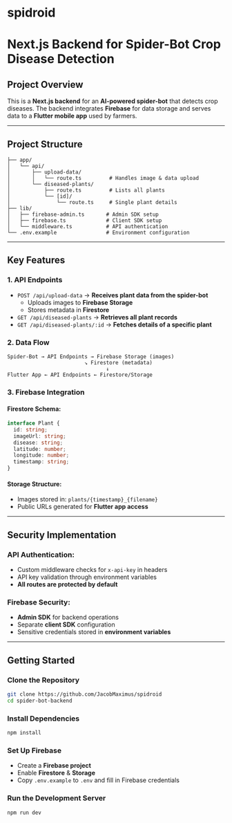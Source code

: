 # spidroid

# Next.js Backend for Spider-Bot Crop Disease Detection

## Project Overview
This is a **Next.js backend** for an **AI-powered spider-bot** that detects crop diseases. The backend integrates **Firebase** for data storage and serves data to a **Flutter mobile app** used by farmers.

---
## Project Structure
```
├── app/
│   └── api/
│       ├── upload-data/
│       │   └── route.ts         # Handles image & data upload
│       └── diseased-plants/
│           ├── route.ts         # Lists all plants
│           └── [id]/
│               └── route.ts     # Single plant details
├── lib/
│   ├── firebase-admin.ts       # Admin SDK setup
│   ├── firebase.ts             # Client SDK setup
│   └── middleware.ts           # API authentication
└── .env.example                # Environment configuration
```

---
## Key Features
### **1. API Endpoints**
- `POST /api/upload-data` → **Receives plant data from the spider-bot**
  - Uploads images to **Firebase Storage**
  - Stores metadata in **Firestore**
- `GET /api/diseased-plants` → **Retrieves all plant records**
- `GET /api/diseased-plants/:id` → **Fetches details of a specific plant**

### **2. Data Flow**
```
Spider-Bot → API Endpoints → Firebase Storage (images)
                         ↘ Firestore (metadata)
                                ↓
Flutter App ← API Endpoints ← Firestore/Storage
```
### **3. Firebase Integration**
#### **Firestore Schema:**
```ts
interface Plant {
  id: string;
  imageUrl: string;
  disease: string;
  latitude: number;
  longitude: number;
  timestamp: string;
}
```
#### **Storage Structure:**
- Images stored in: `plants/{timestamp}_{filename}`
- Public URLs generated for **Flutter app access**

---
## Security Implementation
### **API Authentication:**
- Custom middleware checks for `x-api-key` in headers
- API key validation through environment variables
- **All routes are protected by default**

### **Firebase Security:**
- **Admin SDK** for backend operations
- Separate **client SDK** configuration
- Sensitive credentials stored in **environment variables**




---
## Getting Started
### **Clone the Repository**
```sh
git clone https://github.com/JacobMaximus/spidroid
cd spider-bot-backend
```
### **Install Dependencies**
```sh
npm install
```
### **Set Up Firebase**
- Create a **Firebase project**
- Enable **Firestore** & **Storage**
- Copy `.env.example` to `.env` and fill in Firebase credentials

### **Run the Development Server**
```sh
npm run dev
```


